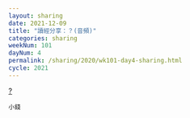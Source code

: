 ```yaml
---
layout: sharing
date: 2021-12-09
title: "讀經分享：？(音頻)"
categories: sharing
weekNum: 101
dayNum: 4
permalink: /sharing/2020/wk101-day4-sharing.html
cycle: 2021
---
```


[?](/media/sharing/2020/wk100/2021-12-09-bin.m4a)

`小錢`
